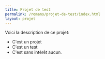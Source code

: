 ```yaml
---
title: Projet de test
permalink: /romans/projet-de-test/index.html
layout: projet
---
```


Voici la description de ce projet:

* C'est un projet
* C'est un test
* C'est sans intérêt aucun.

